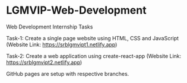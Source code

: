 # LGMVIP-Web-Development
Web Development Internship Tasks

Task-1: Create a single page website using HTML, CSS and JavaScript (Website Link: https://srblgmvipt1.netlify.app)

Task-2: Create a web application using create-react-app (Website Link: https://srblgmvipt2.netlify.app)

GitHub pages are setup with respective branches.
